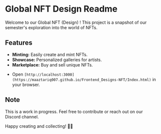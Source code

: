 # Global NFT Design Readme

Welcome to our Global NFT (Design) ! This project is a snapshot of our semester's exploration into the world of NFTs.

## Features

- **Minting:** Easily create and mint NFTs.
- **Showcase:** Personalized galleries for artists.
- **Marketplace:** Buy and sell unique NFTs.


* Open `[http://localhost:3000](https://maaztariq007.github.io/Frontend_Designs-NFT/Index.html)` in your browser.

## Note

This is a work in progress. Feel free to contribute or reach out on our Discord channel.

Happy creating and collecting! 🎨🚀
